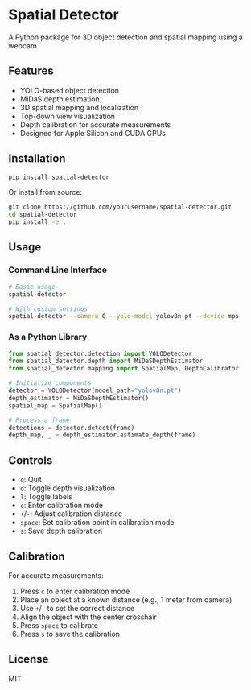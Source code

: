 # Spatial Detector

A Python package for 3D object detection and spatial mapping using a webcam.

## Features

- YOLO-based object detection
- MiDaS depth estimation
- 3D spatial mapping and localization
- Top-down view visualization
- Depth calibration for accurate measurements
- Designed for Apple Silicon and CUDA GPUs

## Installation

```bash
pip install spatial-detector
```

Or install from source:

```bash
git clone https://github.com/yourusername/spatial-detector.git
cd spatial-detector
pip install -e .
```

## Usage

### Command Line Interface

```bash
# Basic usage
spatial-detector

# With custom settings
spatial-detector --camera 0 --yolo-model yolov8n.pt --device mps
```

### As a Python Library

```python
from spatial_detector.detection import YOLODetector
from spatial_detector.depth import MiDaSDepthEstimator
from spatial_detector.mapping import SpatialMap, DepthCalibrator

# Initialize components
detector = YOLODetector(model_path="yolov8n.pt")
depth_estimator = MiDaSDepthEstimator()
spatial_map = SpatialMap()

# Process a frame
detections = detector.detect(frame)
depth_map, _ = depth_estimator.estimate_depth(frame)
```

## Controls

- `q`: Quit
- `d`: Toggle depth visualization
- `l`: Toggle labels
- `c`: Enter calibration mode
- `+`/`-`: Adjust calibration distance
- `space`: Set calibration point in calibration mode
- `s`: Save depth calibration

## Calibration

For accurate measurements:

1. Press `c` to enter calibration mode
2. Place an object at a known distance (e.g., 1 meter from camera)
3. Use `+`/`-` to set the correct distance
4. Align the object with the center crosshair
5. Press `space` to calibrate
6. Press `s` to save the calibration

## License

MIT
